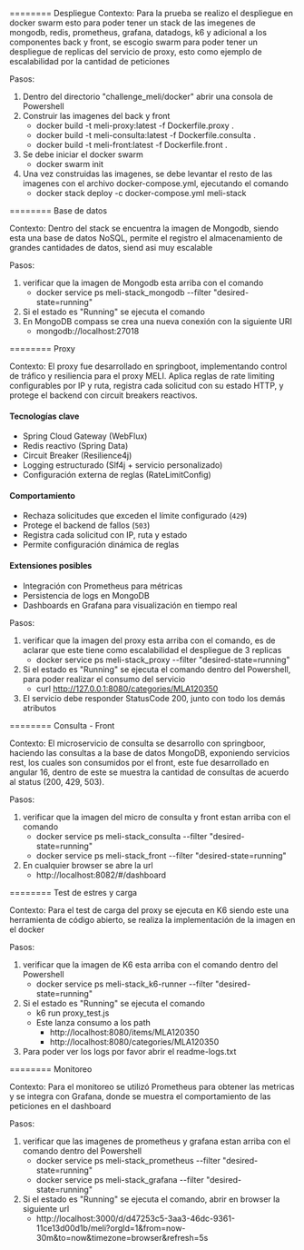 ======== Despliegue
Contexto: Para la prueba se realizo el despliegue en docker swarm esto para poder tener un stack de las imegenes de mongodb, redis, prometheus, grafana, datadogs, k6 y adicional a los componentes back y front, se escogio swarm 
para poder tener un despliegue de replicas del servicio de proxy, esto como ejemplo de escalabilidad  por la cantidad de peticiones

Pasos:
1. Dentro del directorio "challenge_meli/docker" abrir una consola de Powershell
2. Construir las imagenes del back y front
	- docker build -t meli-proxy:latest -f Dockerfile.proxy .
	- docker build -t meli-consulta:latest -f Dockerfile.consulta .
	- docker build -t meli-front:latest -f Dockerfile.front .
3. Se debe iniciar el docker swarm
	- docker swarm init
4. Una vez construidas las imagenes, se debe levantar el resto de las imagenes con el archivo docker-compose.yml, ejecutando el comando
	- docker stack deploy -c docker-compose.yml meli-stack
	
======== Base de datos

Contexto: Dentro del stack se encuentra la imagen de Mongodb, siendo esta una base de datos NoSQL, permite el registro el almacenamiento de grandes cantidades de datos, siend asi muy escalable

Pasos:
1. verificar que la imagen de Mongodb esta arriba con el comando
	- docker service ps meli-stack_mongodb --filter "desired-state=running"
2. Si el estado es "Running" se ejecuta el comando
3. En MongoDB compass se crea una nueva conexión con la siguiente URI
	- mongodb://localhost:27018

======== Proxy

Contexto: El proxy fue desarrollado en springboot, implementando control de tráfico y resiliencia para el proxy MELI. Aplica reglas de rate limiting configurables por IP y ruta, registra cada solicitud 
con su estado HTTP, y protege el backend con circuit breakers reactivos.
#### Tecnologías clave
- Spring Cloud Gateway (WebFlux)
- Redis reactivo (Spring Data)
- Circuit Breaker (Resilience4j)
- Logging estructurado (Slf4j + servicio personalizado)
- Configuración externa de reglas (RateLimitConfig)
#### Comportamiento
- Rechaza solicitudes que exceden el límite configurado (`429`)
- Protege el backend de fallos (`503`)
- Registra cada solicitud con IP, ruta y estado
- Permite configuración dinámica de reglas
#### Extensiones posibles
- Integración con Prometheus para métricas
- Persistencia de logs en MongoDB 
- Dashboards en Grafana para visualización en tiempo real 

Pasos: 

1. verificar que la imagen del proxy esta arriba con el comando, es de aclarar que este tiene como escalabilidad el despliegue de 3 replicas
	- docker service ps meli-stack_proxy --filter "desired-state=running"
2. Si el estado es "Running" se ejecuta el comando dentro del Powershell, para poder realizar el consumo del servicio
	- curl http://127.0.0.1:8080/categories/MLA120350
3. El servicio debe responder StatusCode 200, junto con todo los demás atributos

======== Consulta - Front

Contexto: El microservicio de consulta se desarrollo con springboor, haciendo las consultas a la base de datos MongoDB, exponiendo servicios rest, los cuales son consumidos por el front, este fue desarrollado en angular 16,
dentro de este se muestra la cantidad de consultas de acuerdo al status (200, 429, 503).

Pasos:
1. verificar que la imagen del micro de consulta y front estan arriba con el comando
	- docker service ps meli-stack_consulta --filter "desired-state=running"
	- docker service ps meli-stack_front --filter "desired-state=running"
2. En cualquier browser se abre la url
	- http://localhost:8082/#/dashboard

======== Test de estres y carga

Contexto: Para el test de carga del proxy se ejecuta en K6 siendo este una herramienta de código abierto, se realiza la implementación de la imagen en el docker

Pasos:

1. verificar que la imagen de K6 esta arriba con el comando dentro del Powershell
	- docker service ps meli-stack_k6-runner --filter "desired-state=running"
2. Si el estado es "Running" se ejecuta el comando
	- k6 run proxy_test.js
    - Este lanza consumo a los path
		- http://localhost:8080/items/MLA120350
		- http://localhost:8080/categories/MLA120350
3. Para poder ver los logs por favor abrir el readme-logs.txt

======== Monitoreo

Contexto: Para el monitoreo se utilizó Prometheus para obtener las metricas y se integra con Grafana, donde se muestra el comportamiento de las peticiones en el dashboard

Pasos: 

1. verificar que las imagenes de prometheus y grafana estan arriba con el comando dentro del Powershell
	- docker service ps meli-stack_prometheus --filter "desired-state=running"
	- docker service ps meli-stack_grafana --filter "desired-state=running"
2. Si el estado es "Running" se ejecuta el comando, abrir en browser la siguiente url
	- http://localhost:3000/d/d47253c5-3aa3-46dc-9361-11ce13d00d1b/meli?orgId=1&from=now-30m&to=now&timezone=browser&refresh=5s